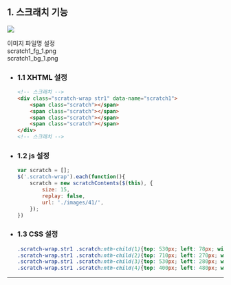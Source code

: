 ## 1. 스크래치 기능

<img src="https://user-images.githubusercontent.com/95833863/185741341-d1ba9c05-d4f2-4511-b42e-575d94ca1541.jpg">

이미지 파일명 설정</br>
scratch1_fg_1.png</br>
scratch1_bg_1.png</br>

* ### 1.1 XHTML 설정
    ```html
    <!-- 스크래치 -->
    <div class="scratch-wrap str1" data-name="scratch1">
        <span class="scratch"></span>
        <span class="scratch"></span>
        <span class="scratch"></span>
        <span class="scratch"></span>
    </div>
    <!-- 스크래치 -->
    ```
    
* ### 1.2 js 설정
    ```javascript
    var scratch = [];
    $('.scratch-wrap').each(function(){
        scratch = new scratchContents($(this), {
            size: 15,
            replay: false,
            url: './images/41/',
        });
    })
    ```

* ### 1.3 CSS 설정
    ```css
    .scratch-wrap.str1 .scratch:nth-child(1){top: 530px; left: 78px; width: 142px; height: 139px;}
    .scratch-wrap.str1 .scratch:nth-child(2){top: 710px; left: 270px; width: 443px; height: 215px;}
    .scratch-wrap.str1 .scratch:nth-child(3){top: 530px; left: 280px; width: 169px; height: 145px;}
    .scratch-wrap.str1 .scratch:nth-child(4){top: 400px; left: 480px; width: 169px; height: 145px;}
    ```
***












